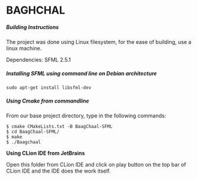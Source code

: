 # **BAGHCHAL**

##### **Building Instructions**

The project was done using Linux filesystem, for the ease of building, use a linux machine.

Dependencies: SFML 2.5.1

##### **Installing SFML using command line on Debian architecture**
`sudo apt-get install libsfml-dev`

##### **Using Cmake from commandline**

From our base project directory, type in the following commands:

```
$ cmake CMakeLists.txt -B BaagChaal-SFML
$ cd BaagChaal-SFML/
$ make
$ ./Baagchaal
```

**Using CLion IDE from JetBrains**

Open this folder from CLion IDE and click on play button on the top bar of CLion IDE and the IDE does the work itself.